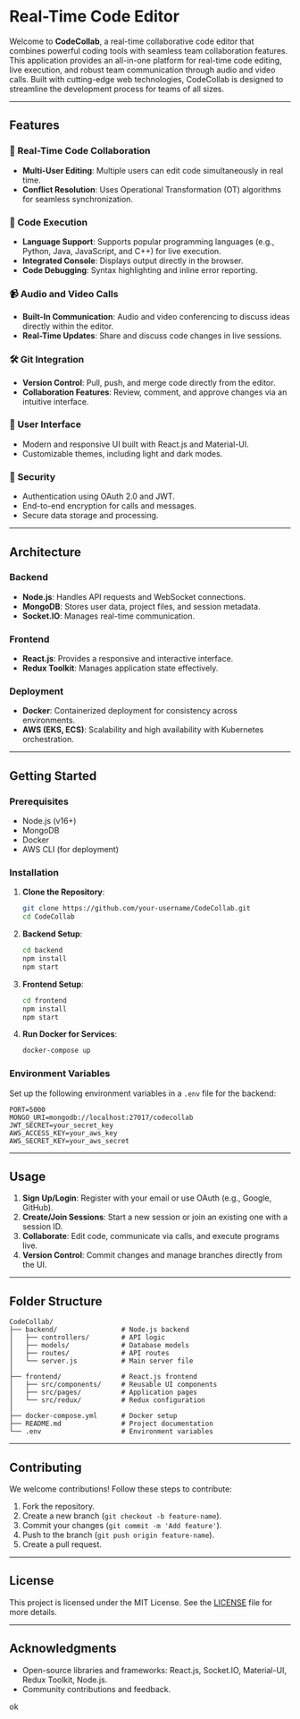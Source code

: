 # Real-Time Code Editor

Welcome to **CodeCollab**, a real-time collaborative code editor that combines powerful coding tools with seamless team collaboration features. This application provides an all-in-one platform for real-time code editing, live execution, and robust team communication through audio and video calls. Built with cutting-edge web technologies, CodeCollab is designed to streamline the development process for teams of all sizes.

---

## Features

### 🚀 Real-Time Code Collaboration

- **Multi-User Editing**: Multiple users can edit code simultaneously in real time.
- **Conflict Resolution**: Uses Operational Transformation (OT) algorithms for seamless synchronization.

### 📜 Code Execution

- **Language Support**: Supports popular programming languages (e.g., Python, Java, JavaScript, and C++) for live execution.
- **Integrated Console**: Displays output directly in the browser.
- **Code Debugging**: Syntax highlighting and inline error reporting.

### 📹 Audio and Video Calls

- **Built-In Communication**: Audio and video conferencing to discuss ideas directly within the editor.
- **Real-Time Updates**: Share and discuss code changes in live sessions.

### 🛠️ Git Integration

- **Version Control**: Pull, push, and merge code directly from the editor.
- **Collaboration Features**: Review, comment, and approve changes via an intuitive interface.

### 🎨 User Interface

- Modern and responsive UI built with React.js and Material-UI.
- Customizable themes, including light and dark modes.

### 🔐 Security

- Authentication using OAuth 2.0 and JWT.
- End-to-end encryption for calls and messages.
- Secure data storage and processing.

---

## Architecture

### Backend

- **Node.js**: Handles API requests and WebSocket connections.
- **MongoDB**: Stores user data, project files, and session metadata.
- **Socket.IO**: Manages real-time communication.

### Frontend

- **React.js**: Provides a responsive and interactive interface.
- **Redux Toolkit**: Manages application state effectively.

### Deployment

- **Docker**: Containerized deployment for consistency across environments.
- **AWS (EKS, ECS)**: Scalability and high availability with Kubernetes orchestration.

---

## Getting Started

### Prerequisites

- Node.js (v16+)
- MongoDB
- Docker
- AWS CLI (for deployment)

### Installation

1. **Clone the Repository**:

   ```bash
   git clone https://github.com/your-username/CodeCollab.git
   cd CodeCollab
   ```

2. **Backend Setup**:

   ```bash
   cd backend
   npm install
   npm start
   ```

3. **Frontend Setup**:

   ```bash
   cd frontend
   npm install
   npm start
   ```

4. **Run Docker for Services**:

   ```bash
   docker-compose up
   ```

### Environment Variables

Set up the following environment variables in a `.env` file for the backend:

```env
PORT=5000
MONGO_URI=mongodb://localhost:27017/codecollab
JWT_SECRET=your_secret_key
AWS_ACCESS_KEY=your_aws_key
AWS_SECRET_KEY=your_aws_secret
```

---

## Usage

1. **Sign Up/Login**: Register with your email or use OAuth (e.g., Google, GitHub).
2. **Create/Join Sessions**: Start a new session or join an existing one with a session ID.
3. **Collaborate**: Edit code, communicate via calls, and execute programs live.
4. **Version Control**: Commit changes and manage branches directly from the UI.

---

## Folder Structure

```
CodeCollab/
├── backend/                # Node.js backend
│   ├── controllers/        # API logic
│   ├── models/             # Database models
│   ├── routes/             # API routes
│   └── server.js           # Main server file
│
├── frontend/               # React.js frontend
│   ├── src/components/     # Reusable UI components
│   ├── src/pages/          # Application pages
│   └── src/redux/          # Redux configuration
│
├── docker-compose.yml      # Docker setup
├── README.md               # Project documentation
└── .env                    # Environment variables
```

---

## Contributing

We welcome contributions! Follow these steps to contribute:

1. Fork the repository.
2. Create a new branch (`git checkout -b feature-name`).
3. Commit your changes (`git commit -m 'Add feature'`).
4. Push to the branch (`git push origin feature-name`).
5. Create a pull request.

---

## License

This project is licensed under the MIT License. See the [LICENSE](./LICENSE) file for more details.

---

## Acknowledgments

- Open-source libraries and frameworks: React.js, Socket.IO, Material-UI, Redux Toolkit, Node.js.
- Community contributions and feedback.

ok

